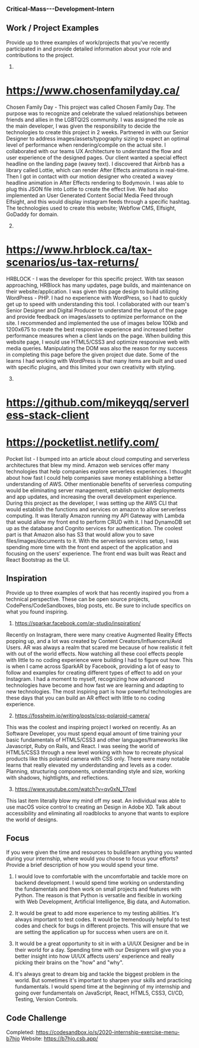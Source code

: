 ### Critical-Mass---Development-Intern

## Work / Project Examples

Provide up to three examples of work/projects that you've recently participated in and provide detailed information about your role and contributions to the project.

1. 
# https://www.chosenfamilyday.ca/

Chosen Family Day - This project was called Chosen Family Day. The purpose was to recognize and celebrate the valued relationships between friends and allies in the LGBTQI2S community. I was assigned the role as the main developer, I was given the responsibility to decide the technologies to create this project in 2 weeks. Partnered in with our Senior Designer to address images/assets/typography sizing to expect an optimal level of performance when rendering/compile on the actual site. I collaborated with our teams UX Architecture to understand the flow and user experience of the designed pages.  Our client wanted a special effect headline on the landing page (wavey text). I discovered that Airbnb has a library called Lottie, which can render After Effects animations in real-time. Then I got in contact with our motion designer who created a wavey headline animation in After Effects rendering to Bodymovin. I was able to plug this JSON file into Lottie to create the effect live. We had also implemented an User Generated Content Social Media Feed through Elfsight, and this would display instagram feeds through a specific hashtag.
The technologies used to create this website; Webflow CMS, Elfsight, GoDaddy for domain.

2. 
# https://www.hrblock.ca/tax-scenarios/us-tax-returns/

HRBLOCK - I was the developer for this specific project. With tax season approaching, HRBlock has many updates, page builds, and maintenance on their website/application. I was given this page design to build utilizing WordPress - PHP. I had no experience with WordPress, so I had to quickly get up to speed with understanding this tool. I collaborated with our team's Senior Designer and Digital Producer to understand the layout of the page and provide feedback on images/assets to optimize performance on the site. I recommended and implemented the use of images below 100kb and 1200x675 to create the best responsive experience and increased better performance measures when a client lands on the page. When building this website page, I would use HTML5/CSS3 and optimize responsive web with media queries. Manipulating the DOM was also the reason for my success in completing this page before the given project due date.
Some of the learns I had working with WordPress is that many items are built and used with specific plugins, and this limited your own creativity with styling.

3. 
# https://github.com/mikeyqq/serverless-stack-client

# https://pocketlist.netlify.com/

Pocket list - I bumped into an article about cloud computing and serverless architectures that blew my mind. Amazon web services offer many technologies that help companies explore serverless experiences. I thought about how fast I could help companies save money establishing a better understanding of AWS. Other mentionable benefits of serverless computing would be eliminating server management, establish quicker deployments and app updates, and increasing the overall development experience.
During this project as the developer, I was setting up the AWS CLI that would establish the functions and services on amazon to allow serverless computing. It was literally Amazon running my API Gateway with Lambda that would allow my front end to perform CRUD with it. I had DynamoDB set up as the database and Cognito services for authentication. The coolest part is that Amazon also has S3 that would allow you to save files/images/documents to it. With the serverless services setup, I was spending more time with the front end aspect of the application and focusing on the users' experience. The front end was built was React and React Bootstrap as the UI.


## Inspiration

Provide up to three examples of work that has recently inspired you from a technical perspective. These can be open source projects, CodePens/CodeSandboxes, blog posts, etc. Be sure to include specifics on what you found inspiring.

1. https://sparkar.facebook.com/ar-studio/inspiration/

Recently on Instagram, there were many creative Augmented Reality Effects popping up, and a lot was created by Content Creators/Influencers/Avid Users. AR was always a realm that scared me because of how realistic it felt with out of the world effects. Now watching all these cool effects people with little to no coding experience were building I had to figure out how. This is when I came across SparkAR by Facebook, providing a lot of easy to follow and examples for creating different types of effect to add on your Instagram. I had a moment to myself, recognizing how advanced technologies have become and how fast we are learning and adapting to new technologies. The most inspiring part is how powerful technologies are these days that you can build an AR effect with little to no coding experience. 

2. https://fossheim.io/writing/posts/css-polaroid-camera/

This was  the coolest and inspiring project I worked on recently. As an Software Developer, you must spend equal amount of time training your basic fundamentals of HTML5/CSS3 and other languages/frameworks like Javascript, Ruby on Rails, and React.
I was seeing the world of HTML5/CSS3 through a new level working with how to recreate physical products like this polaroid camera with CSS only.
There were many notable learns that really elevated my underdstanding and levels as a coder. Planning, structuring components, understanding style and size, working with shadows, hightlights, and reflections.

3. https://www.youtube.com/watch?v=qv0xN_T7owI

This last item literally blow my mind off my seat. An individual was able to use macOS voice control to creating an Design in Adobe XD. Talk about accessibility and eliminating all roadblocks to anyone that wants to explore the world of designs.



## Focus

If you were given the time and resources to build/learn anything you wanted during your internship, where would you choose to focus your efforts? Provide a brief description of how you would spend your time.

1. I would love to comfortable with the uncomfortable and tackle more on backend development. I would spend time working on understanding the fundamentals and then work on small projects and features with Python.  The reason is that Python is versatile and flexible in working with Web Development, Artificial Intelligence, Big data, and Automation. 

2. It would be great to add more experience to my testing abilities. It's always important to test codes. It would be tremendously helpful to test codes and check for bugs in different projects. This will ensure that we are setting the application up for success when users are on it. 

2. It would be a great opportunity to sit in with a UI/UX Designer and be in their world for a day. Spending time with our Designers will give you a better insight into how UI/UX affects users' experience and really picking their brains on the "how" and "why".

3. It's always great to dream big and tackle the biggest problem in the world. But sometimes it's important to sharpen your skills and practicing fundamentals. I would spend time at the beginning of my internship and going over fundamentals on JavaScript, React, HTML5, CSS3, CI/CD, Testing, Version Controls.



## Code Challenge
Completed: https://codesandbox.io/s/2020-internship-exercise-menu-b7hjo
Website: https://b7hjo.csb.app/
